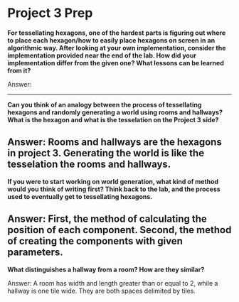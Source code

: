 # Project 3 Prep

**For tessellating hexagons, one of the hardest parts is figuring out where to place each hexagon/how to easily place hexagons on screen in an algorithmic way.
After looking at your own implementation, consider the implementation provided near the end of the lab.
How did your implementation differ from the given one? What lessons can be learned from it?**

Answer:

-----

**Can you think of an analogy between the process of tessellating hexagons and randomly generating a world using rooms and hallways?
What is the hexagon and what is the tesselation on the Project 3 side?**

Answer:
Rooms and hallways are the hexagons in project 3. Generating the world is like the tesselation the rooms and hallways.
-----
**If you were to start working on world generation, what kind of method would you think of writing first? 
Think back to the lab, and the process used to eventually get to tessellating hexagons.**

Answer:
First, the method of calculating the position of each component. Second, the method of creating the components with given parameters.
-----
**What distinguishes a hallway from a room? How are they similar?**

Answer:
A room has width and length greater than or equal to 2, while a hallway is one tile wide.
They are both spaces delimited by tiles.
